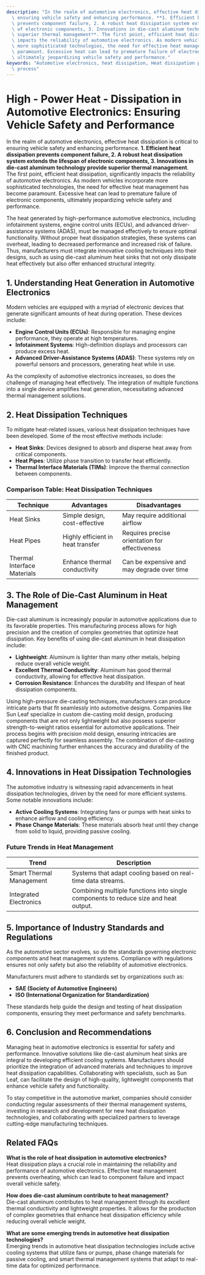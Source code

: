 ```yaml
---
description: "In the realm of automotive electronics, effective heat dissipation is critical to\
  \ ensuring vehicle safety and enhancing performance. **1. Efficient heat dissipation\
  \ prevents component failure, 2. A robust heat dissipation system extends the lifespan\
  \ of electronic components, 3. Innovations in die-cast aluminum technology provide\
  \ superior thermal management**. The first point, efficient heat dissipation, significantly\
  \ impacts the reliability of automotive electronics. As modern vehicles incorporate\
  \ more sophisticated technologies, the need for effective heat management has become\
  \ paramount. Excessive heat can lead to premature failure of electronic components,\
  \ ultimately jeopardizing vehicle safety and performance."
keywords: "Automotive electronics, heat dissipation, Heat dissipation performance, Die casting\
  \ process"
---
```

# High - Power Heat - Dissipation in Automotive Electronics: Ensuring Vehicle Safety and Performance

In the realm of automotive electronics, effective heat dissipation is critical to ensuring vehicle safety and enhancing performance. **1. Efficient heat dissipation prevents component failure, 2. A robust heat dissipation system extends the lifespan of electronic components, 3. Innovations in die-cast aluminum technology provide superior thermal management**. The first point, efficient heat dissipation, significantly impacts the reliability of automotive electronics. As modern vehicles incorporate more sophisticated technologies, the need for effective heat management has become paramount. Excessive heat can lead to premature failure of electronic components, ultimately jeopardizing vehicle safety and performance.

The heat generated by high-performance automotive electronics, including infotainment systems, engine control units (ECUs), and advanced driver-assistance systems (ADAS), must be managed effectively to ensure optimal functionality. Without proper heat dissipation strategies, these systems can overheat, leading to decreased performance and increased risk of failure. Thus, manufacturers must integrate innovative cooling techniques into their designs, such as using die-cast aluminum heat sinks that not only dissipate heat effectively but also offer enhanced structural integrity.

## **1. Understanding Heat Generation in Automotive Electronics**

Modern vehicles are equipped with a myriad of electronic devices that generate significant amounts of heat during operation. These devices include:

- **Engine Control Units (ECUs)**: Responsible for managing engine performance, they operate at high temperatures.
- **Infotainment Systems**: High-definition displays and processors can produce excess heat.
- **Advanced Driver-Assistance Systems (ADAS)**: These systems rely on powerful sensors and processors, generating heat while in use.

As the complexity of automotive electronics increases, so does the challenge of managing heat effectively. The integration of multiple functions into a single device amplifies heat generation, necessitating advanced thermal management solutions.

## **2. Heat Dissipation Techniques**

To mitigate heat-related issues, various heat dissipation techniques have been developed. Some of the most effective methods include:

- **Heat Sinks**: Devices designed to absorb and disperse heat away from critical components. 
- **Heat Pipes**: Utilize phase transition to transfer heat efficiently.
- **Thermal Interface Materials (TIMs)**: Improve the thermal connection between components.
  
### **Comparison Table: Heat Dissipation Techniques**

| Technique         | Advantages                                      | Disadvantages                                 |
|------------------|-------------------------------------------------|----------------------------------------------|
| Heat Sinks        | Simple design, cost-effective                   | May require additional airflow               |
| Heat Pipes        | Highly efficient in heat transfer               | Requires precise orientation for effectiveness|
| Thermal Interface Materials | Enhance thermal conductivity          | Can be expensive and may degrade over time  |

## **3. The Role of Die-Cast Aluminum in Heat Management**

Die-cast aluminum is increasingly popular in automotive applications due to its favorable properties. This manufacturing process allows for high precision and the creation of complex geometries that optimize heat dissipation. Key benefits of using die-cast aluminum in heat dissipation include:

- **Lightweight**: Aluminum is lighter than many other metals, helping reduce overall vehicle weight.
- **Excellent Thermal Conductivity**: Aluminum has good thermal conductivity, allowing for effective heat dissipation.
- **Corrosion Resistance**: Enhances the durability and lifespan of heat dissipation components.
  
Using high-pressure die-casting techniques, manufacturers can produce intricate parts that fit seamlessly into automotive designs. Companies like Sun Leaf specialize in custom die-casting mold design, producing components that are not only lightweight but also possess superior strength-to-weight ratios essential for automotive applications. Their process begins with precision mold design, ensuring intricacies are captured perfectly for seamless assembly. The combination of die-casting with CNC machining further enhances the accuracy and durability of the finished product.

## **4. Innovations in Heat Dissipation Technologies**

The automotive industry is witnessing rapid advancements in heat dissipation technologies, driven by the need for more efficient systems. Some notable innovations include:

- **Active Cooling Systems**: Integrating fans or pumps with heat sinks to enhance airflow and cooling efficiency.
- **Phase Change Materials**: These materials absorb heat until they change from solid to liquid, providing passive cooling.
  
### **Future Trends in Heat Management**

| Trend                | Description                                    |
|---------------------|------------------------------------------------|
| Smart Thermal Management | Systems that adapt cooling based on real-time data streams. |
| Integrated Electronics | Combining multiple functions into single components to reduce size and heat output. |

## **5. Importance of Industry Standards and Regulations**

As the automotive sector evolves, so do the standards governing electronic components and heat management systems. Compliance with regulations ensures not only safety but also the reliability of automotive electronics. 

Manufacturers must adhere to standards set by organizations such as:

- **SAE (Society of Automotive Engineers)**
- **ISO (International Organization for Standardization)**

These standards help guide the design and testing of heat dissipation components, ensuring they meet performance and safety benchmarks.

## **6. Conclusion and Recommendations**

Managing heat in automotive electronics is essential for safety and performance. Innovative solutions like die-cast aluminum heat sinks are integral to developing efficient cooling systems. Manufacturers should prioritize the integration of advanced materials and techniques to improve heat dissipation capabilities. Collaborating with specialists, such as Sun Leaf, can facilitate the design of high-quality, lightweight components that enhance vehicle safety and functionality.

To stay competitive in the automotive market, companies should consider conducting regular assessments of their thermal management systems, investing in research and development for new heat dissipation technologies, and collaborating with specialized partners to leverage cutting-edge manufacturing techniques.

## **Related FAQs**

**What is the role of heat dissipation in automotive electronics?**  
Heat dissipation plays a crucial role in maintaining the reliability and performance of automotive electronics. Effective heat management prevents overheating, which can lead to component failure and impact overall vehicle safety.

**How does die-cast aluminum contribute to heat management?**  
Die-cast aluminum contributes to heat management through its excellent thermal conductivity and lightweight properties. It allows for the production of complex geometries that enhance heat dissipation efficiency while reducing overall vehicle weight.

**What are some emerging trends in automotive heat dissipation technologies?**  
Emerging trends in automotive heat dissipation technologies include active cooling systems that utilize fans or pumps, phase change materials for passive cooling, and smart thermal management systems that adapt to real-time data for optimized performance.
